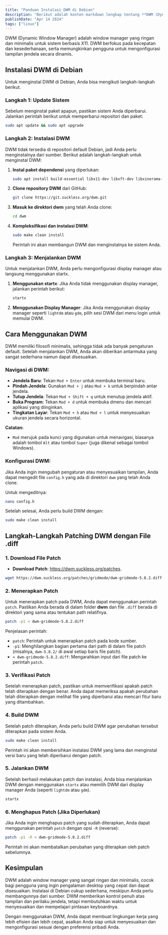 ```yaml
---
title: "Panduan Instalasi DWM di Debian"
description: "Berikut adalah konten markdown lengkap tentang **DWM (Dynamic Window Manager)**, termasuk cara instalasi di Debian, cara pasang dan hapus path, cara penggunaan, dan kesimpulan"
publishDate: "Apr 14 2024"
tags: ["linux"]
---
```


DWM (Dynamic Window Manager) adalah window manager yang ringan dan minimalis untuk sistem berbasis X11. DWM berfokus pada kecepatan dan kesederhanaan, serta memungkinkan pengguna untuk mengonfigurasi tampilan jendela secara dinamis.

## Instalasi DWM di Debian

Untuk menginstal DWM di Debian, Anda bisa mengikuti langkah-langkah berikut.

### Langkah 1: Update Sistem

Sebelum menginstal paket apapun, pastikan sistem Anda diperbarui. Jalankan perintah berikut untuk memperbarui repositori dan paket:

```bash
sudo apt update && sudo apt upgrade
```

### Langkah 2: Instalasi DWM

DWM tidak tersedia di repositori default Debian, jadi Anda perlu menginstalnya dari sumber. Berikut adalah langkah-langkah untuk menginstal DWM:

1. **Instal paket dependensi** yang diperlukan:

   ```bash
   sudo apt install build-essential libx11-dev libxft-dev libxinerama-dev
   ```

2. **Clone repository DWM** dari GitHub:

   ```bash
   git clone https://git.suckless.org/dwm.git
   ```

3. **Masuk ke direktori dwm** yang telah Anda clone:

   ```bash
   cd dwm
   ```

4. **Kompleksifikasi dan instalasi DWM**:

   ```bash
   sudo make clean install
   ```

   Perintah ini akan membangun DWM dan menginstalnya ke sistem Anda.

### Langkah 3: Menjalankan DWM

Untuk menjalankan DWM, Anda perlu mengonfigurasi display manager atau langsung menggunakan startx.

1. **Menggunakan startx**: Jika Anda tidak menggunakan display manager, jalankan perintah berikut:

   ```bash
   startx
   ```

2. **Menggunakan Display Manager**: Jika Anda menggunakan display manager seperti `lightdm` atau `gdm`, pilih sesi DWM dari menu login untuk memulai DWM.

## Cara Menggunakan DWM

DWM memiliki filosofi minimalis, sehingga tidak ada banyak pengaturan default. Setelah menjalankan DWM, Anda akan diberikan antarmuka yang sangat sederhana namun dapat disesuaikan.

### Navigasi di DWM:

- **Jendela Baru**: Tekan `Mod + Enter` untuk membuka terminal baru.
- **Pindah Jendela**: Gunakan `Mod + j` atau `Mod + k` untuk berpindah antar jendela.
- **Tutup Jendela**: Tekan `Mod + Shift + q` untuk menutup jendela aktif.
- **Buka Program**: Tekan `Mod + d` untuk membuka dmenu dan mencari aplikasi yang diinginkan.
- **Tingkatan Layar**: Tekan `Mod + h` atau `Mod + l` untuk menyesuaikan ukuran jendela secara horizontal.

**Catatan:**
- `Mod` merujuk pada kunci yang digunakan untuk menavigasi, biasanya adalah tombol `Alt` atau tombol `Super` (juga dikenal sebagai tombol Windows).

### Konfigurasi DWM:

Jika Anda ingin mengubah pengaturan atau menyesuaikan tampilan, Anda dapat mengedit file `config.h` yang ada di direktori `dwm` yang telah Anda clone.

Untuk mengeditnya:

```bash
nano config.h
```

Setelah selesai, Anda perlu build DWM dengan:

```bash
sudo make clean install
```

## Langkah-Langkah Patching DWM dengan File .diff

### 1. Download File Patch

- **Download Patch**: <https://dwm.suckless.org/patches>.

```bash
wget https://dwm.suckless.org/patches/gridmode/dwm-gridmode-5.8.2.diff
```
### 2. Menerapkan Patch

Untuk menerapkan patch pada DWM, Anda dapat menggunakan perintah `patch`. Pastikan Anda berada di dalam folder **dwm** dan file `.diff` berada di direktori yang sama atau tentukan path relatifnya.

```bash
patch -p1 < dwm-gridmode-5.8.2.diff
```

Penjelasan perintah:
- `patch`: Perintah untuk menerapkan patch pada kode sumber.
- `-p1`: Menghilangkan bagian pertama dari path di dalam file patch (misalnya, `dwm-5.8.2/` di awal setiap baris file patch).
- `< dwm-gridmode-5.8.2.diff`: Mengarahkan input dari file patch ke perintah `patch`.

### 3. Verifikasi Patch

Setelah menerapkan patch, pastikan untuk memverifikasi apakah patch telah diterapkan dengan benar. Anda dapat memeriksa apakah perubahan telah diterapkan dengan melihat file yang diperbarui atau mencari fitur baru yang ditambahkan.

### 4. Build DWM

Setelah patch diterapkan, Anda perlu build DWM agar perubahan tersebut diterapkan pada sistem Anda.

```bash
sudo make clean install
```

Perintah ini akan membersihkan instalasi DWM yang lama dan menginstal versi baru yang telah diperbarui dengan patch.

### 5. Jalankan DWM

Setelah berhasil melakukan patch dan instalasi, Anda bisa menjalankan DWM dengan menggunakan `startx` atau memilih DWM dari display manager Anda (seperti `lightdm` atau `gdm`).

```bash
startx
```

### 6. Menghapus Patch (Jika Diperlukan)

Jika Anda ingin menghapus patch yang sudah diterapkan, Anda dapat menggunakan perintah `patch` dengan opsi `-R` (reverse):

```bash
patch -p1 -R < dwm-gridmode-5.8.2.diff
```

Perintah ini akan membatalkan perubahan yang diterapkan oleh patch sebelumnya.

## Kesimpulan

DWM adalah window manager yang sangat ringan dan minimalis, cocok bagi pengguna yang ingin pengalaman desktop yang cepat dan dapat disesuaikan. Instalasi di Debian cukup sederhana, meskipun Anda perlu membangunnya dari sumber. DWM memberikan kontrol penuh atas tampilan dan perilaku jendela, tetapi membutuhkan waktu untuk menyesuaikan dan mempelajari pintasan keyboardnya.

Dengan menggunakan DWM, Anda dapat membuat lingkungan kerja yang lebih efisien dan lebih cepat, asalkan Anda siap untuk menyesuaikan dan mengonfigurasi sesuai dengan preferensi pribadi Anda.
